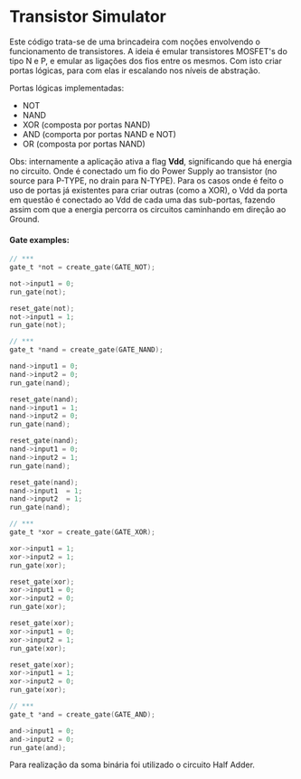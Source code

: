 # Transistor Simulator

Este código trata-se de uma brincadeira com noções envolvendo o funcionamento de transistores. A ideia é emular transistores MOSFET's do tipo N e P, e emular as ligações dos fios entre os mesmos. Com isto criar portas lógicas, para com elas ir escalando nos níveis de abstração.

Portas lógicas implementadas:
- NOT
- NAND
- XOR (composta por portas NAND)
- AND (comporta por portas NAND e NOT)
- OR (composta por portas NAND)

Obs: internamente a aplicação ativa a flag <b>Vdd</b>, significando que há energia no circuito. Onde é conectado um fio do Power Supply ao transistor (no source para P-TYPE, no drain para N-TYPE). Para os casos onde é feito o uso de portas já existentes para criar outras (como a XOR), o Vdd da porta em questão é conectado ao Vdd de cada uma das sub-portas, fazendo assim com que a energia percorra os circuitos caminhando em direção ao Ground.


#### Gate examples:

```c
// ***
gate_t *not = create_gate(GATE_NOT);

not->input1 = 0;
run_gate(not);

reset_gate(not);
not->input1 = 1;
run_gate(not);

// ***
gate_t *nand = create_gate(GATE_NAND);

nand->input1 = 0;
nand->input2 = 0;
run_gate(nand);

reset_gate(nand);
nand->input1 = 1;
nand->input2 = 0;
run_gate(nand);

reset_gate(nand);
nand->input1 = 0;
nand->input2 = 1;
run_gate(nand);

reset_gate(nand);
nand->input1  = 1;
nand->input2  = 1;
run_gate(nand);

// ***
gate_t *xor = create_gate(GATE_XOR);

xor->input1 = 1;
xor->input2 = 1;
run_gate(xor);

reset_gate(xor);
xor->input1 = 0;
xor->input2 = 0;
run_gate(xor);

reset_gate(xor);
xor->input1 = 0;
xor->input2 = 1;
run_gate(xor);

reset_gate(xor);
xor->input1 = 1;
xor->input2 = 0;
run_gate(xor);

// ***
gate_t *and = create_gate(GATE_AND);

and->input1 = 0;
and->input2 = 0;
run_gate(and);
```

Para realização da soma binária foi utilizado o circuito Half Adder.



